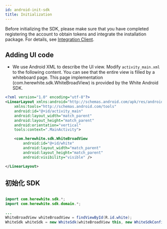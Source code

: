 ```yaml
---
id: android-init-sdk
title: Initialization
---
```


Before initializing the SDK, please make sure that you have completed registering the account to obtain tokens and integrate the installation package. For details, see [Integration Client](./prepare.md).

## Adding UI code

* We use Android XML to describe the UI view. Modify `activity_main.xml` to the following content. You can see that the entire view is filled by a whiteboard page. This page implementation (com.herewhite.sdk.WhiteBroadView) is provided by the White Android SDK.

```xml
<?xml version="1.0" encoding="utf-8"?>
<LinearLayout xmlns:android="http://schemas.android.com/apk/res/android"
    xmlns:tools="http://schemas.android.com/tools"
    android:id="@+id/activity_main"
    android:layout_width="match_parent"
    android:layout_height="match_parent"
    android:orientation="vertical"
    tools:context=".MainActivity">

    <com.herewhite.sdk.WhiteBroadView
        android:id="@+id/white"
        android:layout_width="match_parent"
        android:layout_height="match_parent"
        android:visibility="visible" />

</LinearLayout>
```

## 初始化 SDK

```Java

import com.herewhite.sdk.*;
import com.herewhite.sdk.domain.*;

...
WhiteBroadView whiteBroadView = findViewById(R.id.white);
WhiteSdk whiteSdk = new WhiteSdk(whiteBroadView this, new WhiteSdkConfiguration(DeviceType.touch, 10, 0.1));
```